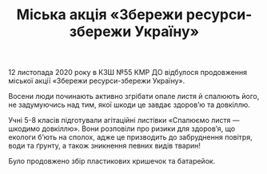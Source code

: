 ﻿---
title: Міська акція «Збережи ресурси-збережи Україну»
---

12 листопада 2020 року в КЗШ №55 КМР ДО відбулося продовження міської акції «Збережи ресурси-збережи Україну».

Восени люди  починають активно згрібати опале листя й спалюють його, не задумуючись над тим, якої шкоди це завдає здоров’ю та довкіллю. 

Учні 5-8 класів підготували агітаційні листівки «Спалюємо листя — шкодимо довкіллю». Вони розповіли  про ризики для здоров’я, що екологи б’ють на сполох, адже це призводить до забруднення повітря, води та ґрунту, а також зникнення певних видів тварин!

Було продовжено збір пластикових кришечок та батарейок.

<slideshow></slideshow>
